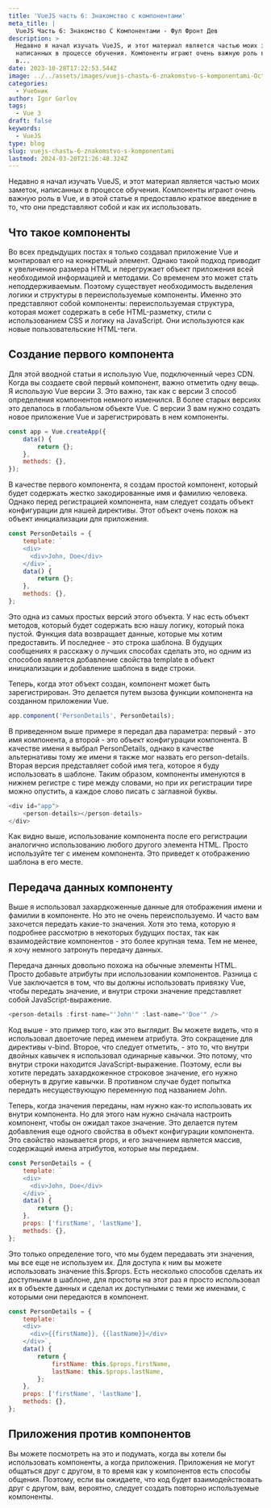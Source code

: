 ```yaml
---
title: 'VueJS часть 6: Знакомство с компонентами'
meta_title: |
  VueJS Часть 6: Знакомство С Компонентами - Фул Фронт Дев
description: >
  Недавно я начал изучать VueJS, и этот материал является частью моих заметок,
  написанных в процессе обучения. Компоненты играют очень важную роль в Vue, и
  в...
date: 2023-10-28T17:22:53.544Z
image: ../../assets/images/vuejs-chastь-6-znakomstvo-s-komponentami-Oct-28-2023.avif
categories:
  - Учебник
author: Igor Gorlov
tags:
  - Vue 3
draft: false
keywords:
  - VueJS
type: blog
slug: vuejs-chastь-6-znakomstvo-s-komponentami
lastmod: 2024-03-20T21:26:48.324Z
---
```


Недавно я начал изучать VueJS, и этот материал является частью моих заметок, написанных в процессе обучения. Компоненты играют очень важную роль в Vue, и в этой статье я предоставлю краткое введение в то, что они представляют собой и как их использовать.

## Что такое компоненты

Во всех предыдущих постах я только создавал приложение Vue и монтировал его на конкретный элемент. Однако такой подход приводит к увеличению размера HTML и перегружает объект приложения всей необходимой информацией и методами. Со временем это может стать неподдерживаемым. Поэтому существует необходимость выделения логики и структуры в переиспользуемые компоненты. Именно это представляют собой компоненты: переиспользуемая структура, которая может содержать в себе HTML-разметку, стили с использованием CSS и логику на JavaScript. Они используются как новые пользовательские HTML-теги.

## Создание первого компонента

Для этой вводной статьи я использую Vue, подключенный через CDN. Когда вы создаете свой первый компонент, важно отметить одну вещь. Я использую Vue версии 3. Это важно, так как с версии 3 способ определения компонентов немного изменился. В более старых версиях это делалось в глобальном объекте Vue. С версии 3 вам нужно создать новое приложение Vue и зарегистрировать в нем компоненты.

```javascript
const app = Vue.createApp({
	data() {
		return {};
	},
	methods: {},
});
```

В качестве первого компонента, я создам простой компонент, который будет содержать жестко закодированные имя и фамилию человека. Однако перед регистрацией компонента, нам следует создать объект конфигурации для нашей директивы. Этот объект очень похож на объект инициализации для приложения.

```javascript
const PersonDetails = {
	template: `
    <div>
      <div>John, Doe</div>
    </div>`,
	data() {
		return {};
	},
	methods: {},
};
```

Это одна из самых простых версий этого объекта. У нас есть объект методов, который будет содержать всю нашу логику, который пока пустой. Функция data возвращает данные, которые мы хотим предоставить. И последнее - это строка шаблона. В будущих сообщениях я расскажу о лучших способах сделать это, но одним из способов является добавление свойства template в объект инициализации и добавление шаблона в виде строки.

Теперь, когда этот объект создан, компонент может быть зарегистрирован. Это делается путем вызова функции компонента на созданном приложении Vue.

```javascript
app.component('PersonDetails', PersonDetails);
```

В приведенном выше примере я передал два параметра: первый - это имя компонента, а второй - это объект конфигурации компонента. В качестве имени я выбрал PersonDetails, однако в качестве альтернативы тому же имени я также мог назвать его person-details. Вторая версия представляет собой имя тега, которое я буду использовать в шаблоне. Таким образом, компоненты именуются в нижнем регистре с тире между словами, но при их регистрации тире можно опустить, а каждое слово писать с заглавной буквы.

```javascript
<div id="app">
	<person-details></person-details>
</div>
```

Как видно выше, использование компонента после его регистрации аналогично использованию любого другого элемента HTML. Просто используйте тег с именем компонента. Это приведет к отображению шаблона в его месте.

## Передача данных компоненту

Выше я использовал захардкоженные данные для отображения имени и фамилии в компоненте. Но это не очень переиспользуемо. И часто вам захочется передать какие-то значения. Хотя это тема, которую я подробнее рассмотрю в некоторых будущих постах, так как взаимодействие компонентов - это более крупная тема. Тем не менее, я хочу немного затронуть передачу данных.

Передача данных довольно похожа на обычные элементы HTML. Просто добавьте атрибуты при использовании компонентов. Разница с Vue заключается в том, что вы должны использовать привязку Vue, чтобы передать значение, и внутри строки значение представляет собой JavaScript-выражение.

```javascript
<person-details :first-name="'John'" :last-name="'Doe'" />

```

Код выше - это пример того, как это выглядит. Вы можете видеть, что я использовал двоеточие перед именем атрибута. Это сокращение для директивы v-bind. Второе, что следует отметить, - это то, что внутри двойных кавычек я использовал одинарные кавычки. Это потому, что внутри строки находится JavaScript-выражение. Поэтому, если вы хотите передать захардкоженное строковое значение, его нужно обернуть в другие кавычки. В противном случае будет попытка передать несуществующую переменную под названием John.

Теперь, когда значения переданы, нам нужно как-то использовать их внутри компонента. Но для этого нам нужно сначала настроить компонент, чтобы он ожидал такое значение. Это делается путем добавления еще одного свойства в объект конфигурации компонента. Это свойство называется props, и его значением является массив, содержащий имена атрибутов, которые мы передаем.

```javascript
const PersonDetails = {
	template: `
    <div>
      <div>John, Doe</div>
    </div>`,
	data() {
		return {};
	},
	props: ['firstName', 'lastName'],
	methods: {},
};
```

Это только определение того, что мы будем передавать эти значения, мы все еще не используем их. Для доступа к ним вы можете использовать значение this.$props. Есть несколько способов сделать их доступными в шаблоне, для простоты на этот раз я просто использовал их в объекте данных и сделал их доступными с теми же именами, с которыми они передаются в компонент.

```javascript
const PersonDetails = {
	template: `
    <div>
      <div>{{firstName}}, {{lastName}}</div>
    </div>`,
	data() {
		return {
			firstName: this.$props.firstName,
			lastName: this.$props.lastName,
		};
	},
	props: ['firstName', 'lastName'],
	methods: {},
};
```

## Приложения против компонентов

Вы можете посмотреть на это и подумать, когда вы хотели бы использовать компоненты, а когда приложения. Приложения не могут общаться друг с другом, в то время как у компонентов есть способы общения. Поэтому, если вы ожидаете, что код будет взаимодействовать друг с другом, вам, вероятно, следует создать повторно используемые компоненты.
